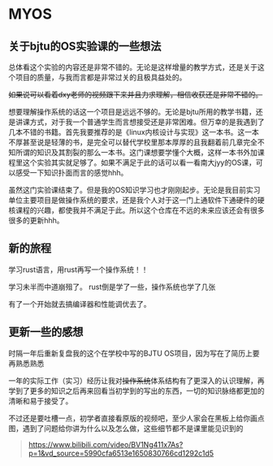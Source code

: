 # MYOS

## 关于bjtu的OS实验课的一些想法

总体看这个实验的内容还是非常不错的。无论是这样增量的教学方式，还是关于这个项目的质量，与我而言都是非常过关的且极具益处的。

~~如果说可以看着dxy老师的视频跟下来并且力求理解，相信收获还是非常不错的。~~

想要理解操作系统的话这一个项目是远远不够的。无论是bjtu所用的教学书籍，还是讲课方式，对于我一个普通学生而言想接受还是非常困难。但万幸的是我遇到了几本不错的书籍。首先我要推荐的是《linux内核设计与实现》这一本书。这一本不厚甚至说是轻薄的书，是完全可以替代学校里那本厚厚的且我翻着前几章完全不知所谓的知识及其割裂的那么一本书。这门课想要学懂个大概，这样一本书外加课程里这个实验其实就足够了。如果不满足于此的话可以看一看南大jyy的OS课，可以感受一下知识扑面而言的感觉hhh。

虽然这门实验课结束了。但是我的OS知识学习也才刚刚起步。无论是我目前实习单位主要项目是做操作系统的要求，还是我个人对于这一门上通软件下通硬件的硬核课程的兴趣，都使我并不满足于此。所以这个仓库在不远的未来应该还会有很多很多的更新hhh。

## 新的旅程

学习rust语言，用rust再写一个操作系统！！

学习未半而中道崩殂了。 rust倒是学了一些，操作系统也学了几张

有了一个开始就去搞编译器和性能调优去了。

## 更新一些的感想

时隔一年后重新复盘我的这个在学校中写的BJTU OS项目，因为写在了简历上要再熟悉熟悉

一年的实际工作（实习）经历让我对~~操作系统~~体系结构有了更深入的认识理解，再学到了更多的知识之后再来回看当初学到的写出的东西，一切的知识脉络都更加的清晰和易于接受了。

不过还是要吐槽一点，初学者直接看原版的视频吧，至少人家会在黑板上给你画点图，遇到了问题给你讲为什么以及怎么做，这些细节都不是课里能见识到的

> https://www.bilibili.com/video/BV1Ng411x7As?p=1&vd_source=5990cfa6513e1650830766cd1292c1d5
